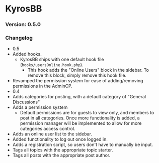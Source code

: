 # KyrosBB

### Version: 0.5.0

### Changelog
- 0.5
 - Added hooks.
   - KyrosBB ships with one default hook file (`hooks/usersOnline.hook.php`).
     - This hook adds the "Online Users" block in the sidebar. To remove this block, simply remove this hook file.
 - Revamped the permission system for ease of adding/removing permissions in the AdminCP.
- 0.4
 - Adds categories for posting, with a default category of "General Discussions"
 - Adds a permission system
   - Default permissions are for guests to view only, and members to post in all categories.  Once more functionality is added, a permission manager will be implemented to allow for more categories access control.
 - Adds an online user list to the sidebar.
 - Added functionality to log out once logged in.
 - Adds a registration script, so users don't have to manually be input.
 - Tags all topics with the appropriate topic starter.
 - Tags all posts with the appropriate post author.